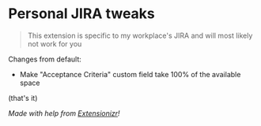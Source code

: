 # Personal JIRA tweaks

> This extension is specific to my workplace's JIRA and will most likely not work for you

Changes from default:

* Make "Acceptance Criteria" custom field take 100% of the available space

(that's it)

_Made with help from [Extensionizr](https://extensionizr.com/)!_
